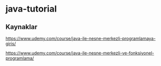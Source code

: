 # java-tutorial
## Kaynaklar

https://www.udemy.com/course/java-ile-nesne-merkezli-programlamaya-giris/

https://www.udemy.com/course/java-ile-nesne-merkezli-ve-fonksiyonel-programlama/
